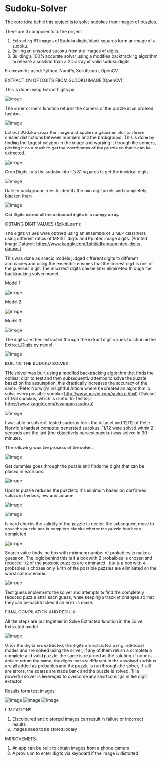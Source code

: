 # Sudoku-Solver
The core idea behid this project is to solve sudokus from images of puzzles. 

There are 3 components to the project 
1. Extracting 81 images of Sudoku digits/blank squares form an image of a sudoku.
2. Builing an unsolved sudoku from the images of digits. 
3. Building a 100% accurate solver using a modifies backtracking algorithm to release a solution from a 2D-array of valid sudoku digits 

Frameworks used: Python, NumPy, ScikitLearn, OpenCV


EXTRACTION OF DIGITS FROM SUDOKU IMAGE (OpenCV):

This is done using ExtractDigits.py

![image](https://user-images.githubusercontent.com/74304695/183119051-a4f628aa-5536-491e-bdfd-4be5e15e3f4e.png)

The order corners function returns the corners of the puzzle in an ordered fashion.


![image](https://user-images.githubusercontent.com/74304695/183119133-8a8fc0b1-94a0-4bdd-b624-5535d076aec5.png)

Extract SUdoku crops the image and applies a gaussian blur to cleare clearer distinctions between numbers and the background. This is done by finding the largest polygon in the image and warping it through the corners, plotting it on a mask to get the coordinates of the puzzle so that it can be extracted. 


![image](https://user-images.githubusercontent.com/74304695/183120671-136e92f6-cc45-4f88-932b-bb9ccdc9316a.png)

Crop Digits cuts the sudoku into it's 81 squares to get the inividual digits.

![image](https://user-images.githubusercontent.com/74304695/183120721-29f0ed5f-7f33-4104-9f72-c25afd222c70.png)

Darken background tries to identify the non digit pixels and completely blacken them

![image](https://user-images.githubusercontent.com/74304695/183120811-5861fb38-6d88-47f0-b593-260bae33675f.png)

Get Digits sotred all the extracted digits in a numpy array. 



OBTAING DIGIT VALUES (ScikitLearn):

The digits values were obtined using an ensemble of 3 MLP classifiers using different ratios of MNIST digits and Ppinted image digits.
(Printed Image Dataset: https://www.kaggle.com/kshitijdhama/printed-digits-dataset)

This was done as specic models judged different digits to different accuracies and using the ensemble ensures that the correst digit is one of the guessed digit. The incorrect digits can be later elimineted through the backtracking solver model.

Model 1: 

![image](https://user-images.githubusercontent.com/74304695/183122412-1b4b16cf-a759-49e5-8015-695479ccaadb.png)

Model 2:

![image](https://user-images.githubusercontent.com/74304695/183122524-4d54d8e1-16c1-4c7e-ae6a-6d35f279bccf.png)

Model 3:

![image](https://user-images.githubusercontent.com/74304695/183122586-b0a9ef57-2b2c-4c1b-89eb-789c1fad5a3a.png)


The digits are then extracted through the extract digit values function in the Extract_Digits.py model

![image](https://user-images.githubusercontent.com/74304695/183122788-3261e650-79e5-4fb8-bf38-e510b85a06f1.png)



BUILING THE SUDOKU SOLVER: 

THe solver was built using a modifed backtracking algorithm that finds the optimal digit to test and then subsequently attemps to solve the puzzle based on the assumption, this drastically increases the accuracy of the same.
(Peter Norwig's insightful Article where he created an algorithm to solve every possible sudoku: http://www.norvig.com/sudoku.html)
(Dataset of 1Mil sudokus, which is useful for testing: https://www.kaggle.com/bryanpark/sudoku)

![image](https://user-images.githubusercontent.com/74304695/183124362-a98e3e7a-98ed-48ae-ab28-43046adc4d86.png)

I was able to solve all tested sudokus form the dataset and 12/12 of Peter Norwig's hardest computer generated sudokus. 11/12 were solved within 2 seconds and the last (the objectively hardest sudoku) was solved in 30 minutes.


The following was the process of the solver: 

![image](https://user-images.githubusercontent.com/74304695/183124492-4196dd6b-2200-45aa-9a40-f96ad93883de.png)

Get dummies goes through the puzzle and finds the digits that can be placed in each box. 


![image](https://user-images.githubusercontent.com/74304695/183124698-6db91b2c-5eab-48bd-8000-5f79e3e2707d.png)

Update puzzle reduces the puzzle to it's minimum based on confirmed values in the box, row and column. 


![image](https://user-images.githubusercontent.com/74304695/183124875-6738cc30-692a-4a8c-8c21-e7709143c8ba.png)

![image](https://user-images.githubusercontent.com/74304695/183125019-d251247b-b714-4081-9ba6-1479dfda4a8f.png)


Is valid checks the validity of the puzzle to decide the subsequent move to sove the puzzle ans is complete checks wheter the puzzle has been completed


![image](https://user-images.githubusercontent.com/74304695/183125123-635d72ea-108e-4f6a-b625-3c304e4f4994.png)

Search value finds the box with minimum number of probables to make a guess on. The logic behind this is 
if a box with 2 probalbles is chosen and reduced 1/2 of the possible puzzles are eliminated , but is a box with 4 probables is chosen only 1/4th of the possible puzzles are eliminated on the worst case scenario.


![image](https://user-images.githubusercontent.com/74304695/183125529-c4ea2946-1396-42f6-8033-226cec808069.png)

Test guess implements the solver and attempts to find the completely reduced puzzle after each guess, while keeping a track of changes so that they can be backtracked if an error is made. 



FINAL COMPILATION AND RESULS: 

All the steps are put together in Solve Extracted function in the Solve Extracted model. 

![image](https://user-images.githubusercontent.com/74304695/183126049-97e7f810-4e4e-424d-880b-b9c91abf175c.png)

Once the digits are extracted, the digits are extracted using individual modes and are solved using the solver, if any of them return a complete a complete and valid puzzle, the same is returned as the solution, if none is able to return the same, the digits that are different in the unsolved sudokus are all added as probables and the puzzle is run through the solver, if still are errors, the sqares are made bank and the puzzle is solved. 
THe powerful solver is levereged to overcome any shortcomings in the digit exractor. 


Results form test images: 

![image](https://user-images.githubusercontent.com/74304695/183127069-bd6cf444-3a33-4fc8-8531-d997b55f4e5e.png) ![image](https://user-images.githubusercontent.com/74304695/183127118-39d12d13-44c6-492a-9d82-278c0ef53d9c.png) ![image](https://user-images.githubusercontent.com/74304695/183127161-b55ee837-9fe2-4a1f-bdea-3087f5697397.png)


LIMITATIONS: 
1. Discoloured and distorted images can result in failure or incorrect results
2. Images need to be stored locally


IMPROVEMETS:
1. An app can be built to obtain images from a phone camera.
2. A provision to enter digits via keyboard if the image is distorted
